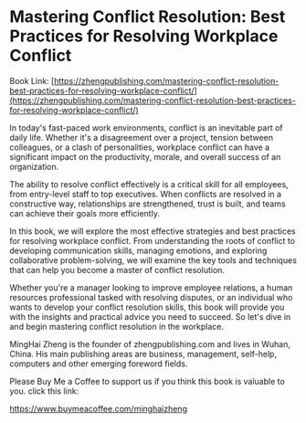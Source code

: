 # Mastering Conflict Resolution: Best Practices for Resolving Workplace Conflict

Book Link: [https://zhengpublishing.com/mastering-conflict-resolution-best-practices-for-resolving-workplace-conflict/](https://zhengpublishing.com/mastering-conflict-resolution-best-practices-for-resolving-workplace-conflict/)

In today's fast-paced work environments, conflict is an inevitable part of daily life. Whether it's a disagreement over a project, tension between colleagues, or a clash of personalities, workplace conflict can have a significant impact on the productivity, morale, and overall success of an organization.

The ability to resolve conflict effectively is a critical skill for all employees, from entry-level staff to top executives. When conflicts are resolved in a constructive way, relationships are strengthened, trust is built, and teams can achieve their goals more efficiently.

In this book, we will explore the most effective strategies and best practices for resolving workplace conflict. From understanding the roots of conflict to developing communication skills, managing emotions, and exploring collaborative problem-solving, we will examine the key tools and techniques that can help you become a master of conflict resolution.

Whether you're a manager looking to improve employee relations, a human resources professional tasked with resolving disputes, or an individual who wants to develop your conflict resolution skills, this book will provide you with the insights and practical advice you need to succeed. So let's dive in and begin mastering conflict resolution in the workplace.

MingHai Zheng is the founder of zhengpublishing.com and lives in Wuhan, China. His main publishing areas are business, management, self-help, computers and other emerging foreword fields.

Please Buy Me a Coffee to support us if you think this book is valuable to you. click this link:

https://www.buymeacoffee.com/minghaizheng

